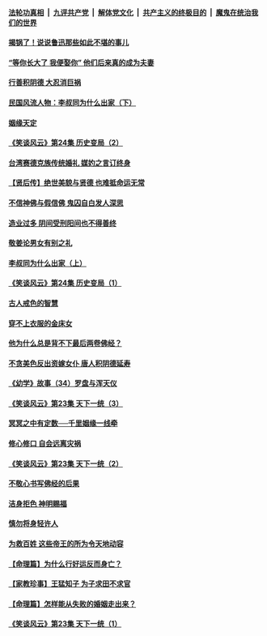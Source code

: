 ####  [法轮功真相](../../../../basic/blob/master/README.md?t=08201700) &nbsp;|&nbsp; [九评共产党](../../../../9ping.md/blob/master/README.md?t=08201700) &nbsp;|&nbsp; [解体党文化](../../../../jtdwh.md/blob/master/README.md?t=08201700)  &nbsp;|&nbsp; [共产主义的终极目的](../../../../gczydzjmd.md/blob/master/README.md?t=08201700) &nbsp;|&nbsp; [魔鬼在统治我们的世界](../../../../mgztzwmdsj.md/blob/master/README.md?t=08201700) 

#### [揭锅了！说说鲁迅那些如此不堪的事儿](../pages/prog647/a102647672.md?t=08201700) 

#### [“等你长大了 我便娶你” 他们后来真的成为夫妻](../pages/prog647/a102647657.md?t=08201700) 

#### [行善积阴德 大忍消巨祸](../pages/prog647/a102647644.md?t=08201700) 

#### [民国风流人物：李叔同为什么出家（下）](../pages/prog647/a102647636.md?t=08201700) 

#### [姻缘天定](../pages/prog647/a102646895.md?t=08201700) 

#### [《笑谈风云》第24集 历史变局（2）](../pages/prog647/a102646879.md?t=08201700) 

#### [台湾赛德克族传统婚礼 媒妁之言订终身](../pages/prog647/a102646649.md?t=08201700) 

#### [【贤后传】绝世美貌与贤德 也难抵命运无常](../pages/prog647/a102646047.md?t=08201700) 

#### [不信神佛与假信佛 鬼囚自白发人深思](../pages/prog647/a102646033.md?t=08201700) 

#### [造业过多 阴间受刑阳间也不得善终](../pages/prog647/a102646010.md?t=08201700) 

#### [敬姜论男女有别之礼](../pages/prog647/a102645258.md?t=08201700) 

#### [李叔同为什么出家（上）](../pages/prog647/a102645242.md?t=08201700) 

#### [《笑谈风云》第24集 历史变局（1）](../pages/prog647/a102645211.md?t=08201700) 

#### [古人戒色的智慧](../pages/prog647/a102644639.md?t=08201700) 

#### [穿不上衣服的金床女](../pages/prog647/a102644620.md?t=08201700) 

#### [他为什么总是背不下最后两卷佛经？](../pages/prog647/a102644587.md?t=08201700) 

#### [不贪美色反出资嫁女仆 唐人积阴德延寿](../pages/prog647/a102643957.md?t=08201700) 

#### [《幼学》故事（34）罗盘与浑天仪](../pages/prog647/a102643951.md?t=08201700) 

#### [《笑谈风云》第23集 天下一统（3）](../pages/prog647/a102643937.md?t=08201700) 

#### [冥冥之中有定数──千里姻缘一线牵](../pages/prog647/a102643074.md?t=08201700) 

#### [修心修口 自会远离灾祸](../pages/prog647/a102643036.md?t=08201700) 

#### [《笑谈风云》第23集 天下一统（2）](../pages/prog647/a102643014.md?t=08201700) 

#### [不敬心书写佛经的后果](../pages/prog647/a102642368.md?t=08201700) 

#### [洁身拒色 神明赐福](../pages/prog647/a102642363.md?t=08201700) 

#### [慎勿将身轻许人](../pages/prog647/a102642222.md?t=08201700) 

#### [为救百姓 这些帝王的所为令天地动容](../pages/prog647/a102642052.md?t=08201700) 

#### [【命理篇】为什么行好运反而身亡？](../pages/prog647/a102641592.md?t=08201700) 

#### [【家教珍事】王猛知子 为子求田不求官](../pages/prog647/a102641580.md?t=08201700) 

#### [【命理篇】怎样能从失败的婚姻走出来？](../pages/prog647/a102640802.md?t=08201700) 

#### [《笑谈风云》第23集 天下一统（1）](../pages/prog647/a102640791.md?t=08201700) 

